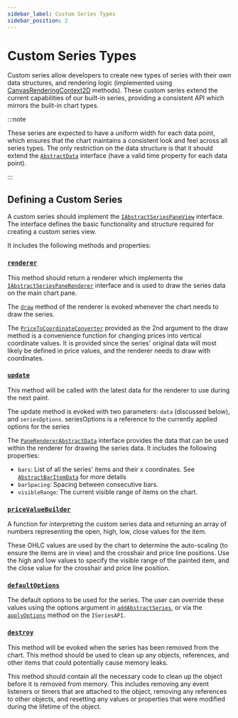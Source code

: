 ```yaml
---
sidebar_label: Custom Series Types
sidebar_position: 2
---
```


# Custom Series Types

Custom series allow developers to create new types of series with their own data
structures, and rendering logic (implemented using
[CanvasRenderingContext2D](https://developer.mozilla.org/en-US/docs/Web/API/CanvasRenderingContext2D)
methods). These custom series extend the current capabilities of our built-in
series, providing a consistent API which mirrors the built-in chart types.

:::note

These series are expected to have a uniform width for each data point, which
ensures that the chart maintains a consistent look and feel across all series
types. The only restriction on the data structure is that it should extend the
[`AbstractData`](/api/interfaces/AbstractData.md) interface (have a valid time
property for each data point).

:::

## Defining a Custom Series

A custom series should implement the
[`IAbstractSeriesPaneView`](/api/interfaces/IAbstractSeriesPaneView.md)
interface. The interface defines the basic functionality and structure required
for creating a custom series view.

It includes the following methods and properties:

### [`renderer`](/api/interfaces/IAbstractSeriesPaneView.md#renderer)

This method should return a renderer which implements the
[`IAbstractSeriesPaneRenderer`](/api/interfaces/IAbstractSeriesPaneRenderer.md)
interface and is used to draw the series data on the main chart pane.

The [`draw`](/api/interfaces/IAbstractSeriesPaneRenderer.md#draw) method of the
renderer is evoked whenever the chart needs to draw the series.

The [`PriceToCoordinateConverter`](/api/index.md#pricetocoordinateconverter) provided as
the 2nd argument to the draw method is a convenience function for changing
prices into vertical coordinate values. It is provided since the series'
original data will most likely be defined in price values, and the renderer
needs to draw with coordinates.

### [`update`](/api/interfaces/IAbstractSeriesPaneView.md#update)

This method will be called with the latest data for the renderer to use during
the next paint.

The update method is evoked with two parameters: `data` (discussed below), and
`seriesOptions`. seriesOptions is a reference to the currently applied options
for the series

The [`PaneRendererAbstractData`](/api/interfaces/PaneRendererAbstractData.md)
interface provides the data that can be used within the renderer for drawing the
series data. It includes the following properties:

- `bars`: List of all the series' items and their x coordinates. See
  [`AbstractBarItemData`](/api/interfaces/AbstractBarItemData.md) for more
  details
- `barSpacing`: Spacing between consecutive bars.
- `visibleRange`: The current visible range of items on the chart.

### [`priceValueBuilder`](/api/interfaces/IAbstractSeriesPaneView.md#priceValueBuilder)

A function for interpreting the custom series data and returning an array of
numbers representing the open, high, low, close values for the item.

These OHLC values are used by the chart to determine the auto-scaling (to ensure
the items are in view) and the crosshair and price line positions. Use the high
and low values to specify the visible range of the painted item, and the close
value for the crosshair and price line position.

### [`defaultOptions`](/api/interfaces/IAbstractSeriesPaneView.md#defaultoptions)

The default options to be used for the series. The user can override these
values using the options argument in
[`addAbstractSeries`](/api/interfaces/IChartApi.md#addabstractseries), or via
the [`applyOptions`](/api/interfaces/ISeriesApi.md#applyoptions) method on the
`ISeriesAPI`.

### [`destroy`](/api/interfaces/IAbstractSeriesPaneView.md#destroy)

This method will be evoked when the series has been removed from the chart. This
method should be used to clean up any objects, references, and other items that
could potentially cause memory leaks.

This method should contain all the necessary code to clean up the object before
it is removed from memory. This includes removing any event listeners or timers
that are attached to the object, removing any references to other objects, and
resetting any values or properties that were modified during the lifetime of the
object.
